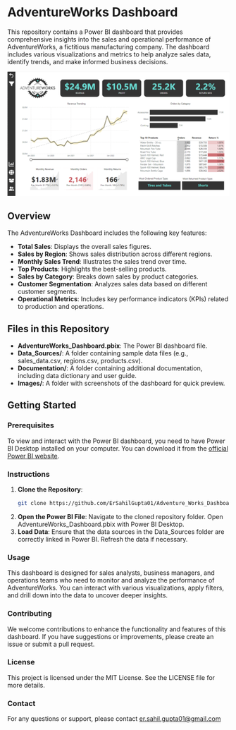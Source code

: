 # AdventureWorks Dashboard

This repository contains a Power BI dashboard that provides comprehensive insights into the sales and operational performance of AdventureWorks, a fictitious manufacturing company. The dashboard includes various visualizations and metrics to help analyze sales data, identify trends, and make informed business decisions.



![Dashboard Screenshot](AdventureWorksImages/Dashboard.png)


## Overview

The AdventureWorks Dashboard includes the following key features:
- **Total Sales**: Displays the overall sales figures.
- **Sales by Region**: Shows sales distribution across different regions.
- **Monthly Sales Trend**: Illustrates the sales trend over time.
- **Top Products**: Highlights the best-selling products.
- **Sales by Category**: Breaks down sales by product categories.
- **Customer Segmentation**: Analyzes sales data based on different customer segments.
- **Operational Metrics**: Includes key performance indicators (KPIs) related to production and operations.

## Files in this Repository

- **AdventureWorks_Dashboard.pbix**: The Power BI dashboard file.
- **Data_Sources/**: A folder containing sample data files (e.g., sales_data.csv, regions.csv, products.csv).
- **Documentation/**: A folder containing additional documentation, including data dictionary and user guide.
- **Images/**: A folder with screenshots of the dashboard for quick preview.

## Getting Started

### Prerequisites

To view and interact with the Power BI dashboard, you need to have Power BI Desktop installed on your computer. You can download it from the [official Power BI website](https://powerbi.microsoft.com/desktop/).

### Instructions

1. **Clone the Repository**:
   ```sh
   git clone https://github.com/ErSahilGupta01/Adventure_Works_Dashboard.git
2. **Open the Power BI File**:
Navigate to the cloned repository folder.
Open AdventureWorks_Dashboard.pbix with Power BI Desktop.
3. **Load Data**:
Ensure that the data sources in the Data_Sources folder are correctly linked in Power BI.
Refresh the data if necessary.

### Usage
This dashboard is designed for sales analysts, business managers, and operations teams who need to monitor and analyze the performance of AdventureWorks. You can interact with various visualizations, apply filters, and drill down into the data to uncover deeper insights.

### Contributing
We welcome contributions to enhance the functionality and features of this dashboard. If you have suggestions or improvements, please create an issue or submit a pull request.

### License
This project is licensed under the MIT License. See the LICENSE file for more details.

### Contact
For any questions or support, please contact er.sahil.gupta01@gmail.com
   
